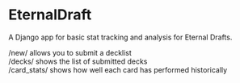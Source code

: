 # EternalDraft
A Django app for basic stat tracking and analysis for Eternal Drafts.

/new/ allows you to submit a decklist  
/decks/ shows the list of submitted decks  
/card_stats/ shows how well each card has performed historically
